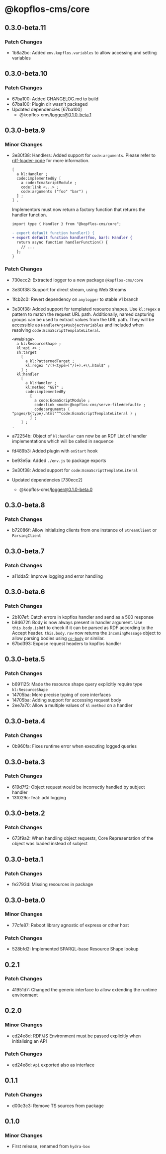 # @kopflos-cms/core

## 0.3.0-beta.11

### Patch Changes

- 1b8a2bc: Added `env.kopflos.variables` to allow accessing and setting variables

## 0.3.0-beta.10

### Patch Changes

- 67ba100: Added CHANGELOG.md to build
- 67ba100: Plugin dir wasn't packaged
- Updated dependencies [67ba100]
  - @kopflos-cms/logger@0.1.0-beta.1

## 0.3.0-beta.9

### Minor Changes

- 3e30f38: Handlers: Added support for `code:arguments`. Please refer to [rdf-loader-code](https://github.com/zazuko/rdf-loader-code?tab=readme-ov-file#loading-function-arguments) for more information.

  ```turtle
  [
    a kl:Handler ;
    code:implementedBy [
      a code:EcmaScriptModule ;
      code:link <...> ;
      code:arguments ("foo" "bar") ;
    ] ;
  ] .
  ```

  Implementors must now return a factory function that returns the handler function.

  ```diff
  import type { Handler } from "@kopflos-cms/core";

  - export default function handler() {
  + export default function handler(foo, bar): Handler {
    return async function handlerFunction() {
      // ...
    };
  }
  ```

### Patch Changes

- 730ecc2: Extracted logger to a new package `@kopflos-cms/core`
- 3e30f38: Support for direct stream, using Web Streams
- 1fcb2c0: Revert dependency on `anylogger` to stable v1 branch
- 3e30f38: Added support for templated resource shapes. Use `kl:regex` a pattern to match the request URL path.
  Additionally, named capturing groups can be used to extract values from the URL path. They will be
  accessible as `HandlerArgs#subjectVariables` and included when resolving `code:EcmaScriptTemplateLiteral`.

  ```turtle
  <#WebPage>
    a kl:ResourceShape ;
    kl:api <> ;
    sh:target
      [
        a kl:PatternedTarget ;
        kl:regex "/(?<type>[^/]+).+\\.html$" ;
      ] ;
    kl:handler
      [
        a kl:Handler ;
        kl:method "GET" ;
        code:implementedBy
          [
            a code:EcmaScriptModule ;
            code:link <node:@kopflos-cms/serve-file#default> ;
            code:arguments ( "pages/${type}.html"^^code:EcmaScriptTemplateLiteral ) ;
          ] ;
      ] ;
  .
  ```

- a72254b: Object of `kl:handler` can now be an RDF List of handler implementations which will be called in sequence
- fd489b3: Added plugin with `onStart` hook
- be93e5a: Added `./env.js` to package exports
- 3e30f38: Added support for `code:EcmaScriptTemplateLiteral`
- Updated dependencies [730ecc2]
  - @kopflos-cms/logger@0.1.0-beta.0

## 0.3.0-beta.8

### Patch Changes

- b72086f: Allow initializing clients from one instance of `StreamClient` or `ParsingClient`

## 0.3.0-beta.7

### Patch Changes

- a11dda5: Improve logging and error handling

## 0.3.0-beta.6

### Patch Changes

- 2b107ef: Catch errors in kopflos handler and send as a 500 response
- b94672f: Body is now always present in handler argument. Use `this.body.isRdf` to check if it can be parsed as RDF according to the Accept header. `this.body.raw` now returns the `IncomingMessage` object to allow parsing bodies using [`co-body`](https://npm.im/co-body) or similar.
- 67bd393: Expose request headers to kopflos handler

## 0.3.0-beta.5

### Patch Changes

- b691125: Made the resource shape query explicitly require type `kl:ResourceShape`
- 14705ba: More precise typing of core interfaces
- 14705ba: Adding support for accessing request body
- 2ee7a70: Allow a multiple values of `kl:method` on a handler

## 0.3.0-beta.4

### Patch Changes

- 0b960fa: Fixes runtime error when executing logged queries

## 0.3.0-beta.3

### Patch Changes

- 619d7f2: Object request would be incorrectly handled by subject handler
- 13f029c: feat: add logging

## 0.3.0-beta.2

### Patch Changes

- 673f9a2: When handling object requests, Core Representation of the object was loaded instead of subject

## 0.3.0-beta.1

### Patch Changes

- fe2793d: Missing resources in package

## 0.3.0-beta.0

### Minor Changes

- 77cfe87: Reboot library agnostic of express or other host

### Patch Changes

- 528bfd2: Implemented SPARQL-base Resource Shape lookup

## 0.2.1

### Patch Changes

- 41951d7: Changed the generic interface to allow extending the runtime environment

## 0.2.0

### Minor Changes

- ed24e8d: RDF/JS Environment must be passed explicitly when initialising an API

### Patch Changes

- ed24e8d: `Api` exported also as interface

## 0.1.1

### Patch Changes

- d00c3c3: Remove TS sources from package

## 0.1.0

### Minor Changes

- First release, renamed from `hydra-box`
